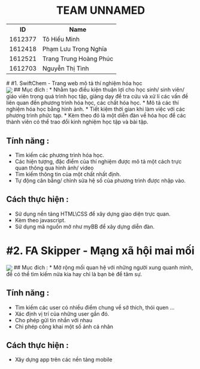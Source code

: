 
<h1 align="center">TEAM UNNAMED</h1>

<table>
	<tr>
		<th>ID</th>
	    <th>Name</th> 
	  </tr>
	  <tr>
	    <td>1612377</td>
	    <td>Tô Hiếu Minh</td>
	  </tr>
	  <tr>
	    <td>1612418</td>
	    <td>Phạm Lưu Trọng Nghĩa</td>
	  </tr>
	  <tr>
	    <td>1612521</td>
	    <td>Trang Trung Hoàng Phúc</td>
	  </tr>
		 <tr>
	    <td>1612703</td>
	    <td>Nguyễn Thị Tình</td>
	  </tr>
	</table>
# #1. SwiftChem - Trang web mô tả thí nghiệm hóa học<br />
 <img src="http://i.imgur.com/aFbfcOb.jpg" align="center">
## Mục đích :
 * Nhằm tạo điều kiện thuận lợi cho học sinh/ sinh viên/ giáo viên trong quá trình học tập, giảng dạy để tra cứu và xử lí các vấn đề liên quan đến phương trình hóa học, các chất hóa học.
 * Mô tả các thí nghiệm hóa học bằng hình ảnh.
 * Tiết kiệm thời gian khi làm việc với các phương trình phức tạp.
 * Kèm theo đó là một diễn đàn về hóa học để các thành viên có thể trao đổi kinh nghiệm học tập và bài tập.

## Tính năng :
 * Tìm kiếm các phương trình hóa học.
 * Các hiện tượng, đặc điểm của thí nghiệm được mô tả một cách trực quan thông qua hình ảnh/ video
 * Tìm kiếm thông tin của một chất nhất định.
 * Tự động cân bằng/ chỉnh sửa hệ số của phương trình được nhập vào.

## Cách thực hiện :
 * Sử dụng nền tảng HTML\CSS để xây dựng giao diện trực quan.
 * Kèm theo javascript.
 * Sử dụng mã nguồn mở như myBB để xây dựng diễn đàn.

# #2. FA Skipper - Mạng xã hội mai mối
 <img src="http://i.imgur.com/x4gq3NS.jpg" align="center">
## Mục đích :
 * Mở rộng mối quan hệ với những người xung quanh mình, để có thể tìm kiếm nửa kia hay chỉ là bạn bè để tâm sự.

## Tính năng :
 * Tìm kiếm các user có nhiều điểm chung về sở thích, thói quen ...
 * Xác định vị trí của những user gần đó.
 * Cho phép gửi tin nhắn với nhau
 * Chi phép công khai một số ảnh cá nhân
 
## Cách thực hiện :
 * Xây dựng app trên các nền tảng mobile

